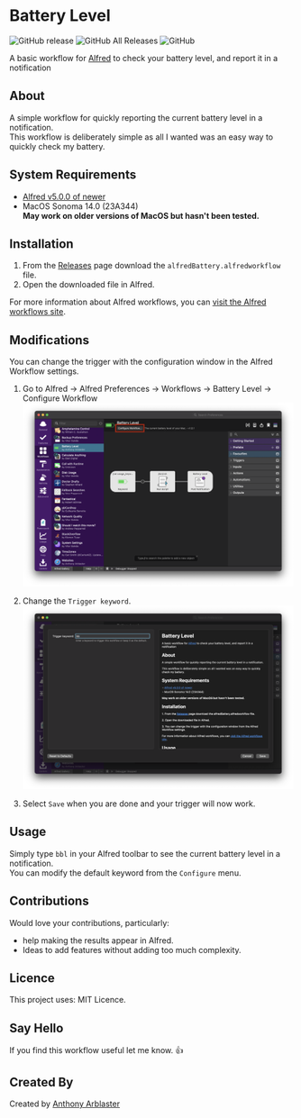 # Battery Level

![GitHub release](https://img.shields.io/github/release/aarblaster/alfredBattery.svg)
![GitHub All Releases](https://img.shields.io/github/downloads/aarblaster/alfredBattery/total.svg)
![GitHub](https://img.shields.io/github/license/aarblaster/alfredBattery.svg)

A basic workflow for [Alfred](https://www.alfredapp.com) to check your battery level, and report it in a notification

## About

A simple workflow for quickly reporting the current battery level in a notification.   
This workflow is deliberately simple as all I wanted was an easy way to quickly check my battery.

## System Requirements
- [Alfred v5.0.0 of newer](https://alfredapp.com)  
- MacOS Sonoma 14.0 (23A344)  
**May work on older versions of MacOS but hasn't been tested.**

## Installation
1. From the [Releases](https://github.com/aarblaster/alfredBattery/releases) page download the `alfredBattery.alfredworkflow` file.
2. Open the downloaded file in Alfred.

For more information about Alfred workflows, you can [visit the Alfred workflows site](https://www.alfredapp.com/help/workflows/).

## Modifications
You can change the trigger with the configuration window in the Alfred Workflow settings. 
1. Go to Alfred -> Alfred Preferences -> Workflows -> Battery Level -> Configure Workflow
![Screenshot of the preferences window in Alfred](Assets/Screenshot_pref.png)

2. Change the `Trigger keyword`.
![Screenshot of the workflow configuration pop up.](Assets/Screenshot_config.png)

3. Select `Save` when you are done and your trigger will now work.


## Usage
Simply type `bbl` in your Alfred toolbar to see the current battery level in a notification.  
You can modify the default keyword from the `Configure` menu.

## Contributions
Would love your contributions, particularly:
- help making the results appear in Alfred.
- Ideas to add features without adding too much complexity.

## Licence 
This project uses: MIT Licence.  

## Say Hello
 If you find this workflow useful let me know. 👍

## Created By
Created by [Anthony Arblaster](https://github.com/aarblaster)